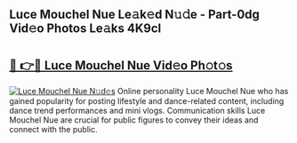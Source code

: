 ## Luce Mouchel Nue Le𝚊k𝚎d N𝚞𝚍e - Part-0dg Vid𝚎o Photos Le𝚊ks 4K9cl

# <h2><a href="http://fb8wzb.evod.top/?m=Luce+Mouchel+Nue">🔗 👉🔴 Luce Mouchel Nue Vid𝚎o Ph𝚘t𝚘s</a></h2>

[![Luce Mouchel Nue N𝚞d𝚎s](https://i.imgur.com/8V9OHl7.gif)](http://fb8wzb.evod.top/?m=Luce+Mouchel+Nue)
Online personality Luce Mouchel Nue who has gained popularity for posting lifestyle and dance-related content, including dance trend performances and mini vlogs. Communication skills Luce Mouchel Nue are crucial for public figures to convey their ideas and connect with the public. 

